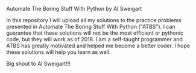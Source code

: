 Automate The Boring Stuff With Python by Al Sweigart

In this repository I will upload all my solutions to the practice problems presented in Automate The Boring Stuff With Python ("ATBS"). I can guarantee that these solutions will not be the most efficient or pythonic code, but they will work as of 2018. I am a self-taught programmer and ATBS has greatly motivated and helped me become a better coder. I hope these solutions will help you learn as well. 

Big shout to Al Sweigart!!!
